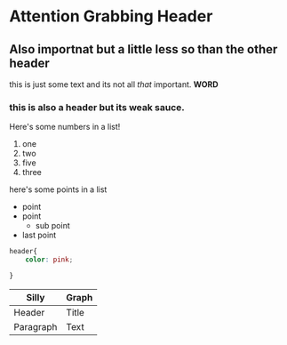 
# Attention Grabbing Header

## Also importnat but a little less so than the other header

this is just some text and its not all *that* important. __WORD__

### this is also a header but its weak sauce. 

Here's some numbers in a list!

1) one
2) two
3) five
4) three

here's some points in a list

- point
- point
    - sub point
- last point

``` css
header{
    color: pink;

}
```

| Silly     | Graph |
| ----------- | ----------- |
| Header      | Title       |
| Paragraph   | Text        |
